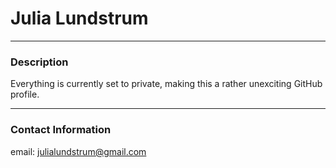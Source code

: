 # Julia Lundstrum

-----------------------------------------

### Description
Everything is currently set to private, making this a rather unexciting GitHub profile.

-----------------------------------------

### Contact Information
email: julialundstrum@gmail.com

